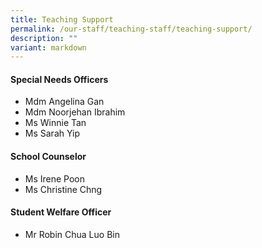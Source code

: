 ```yaml
---
title: Teaching Support
permalink: /our-staff/teaching-staff/teaching-support/
description: ""
variant: markdown
---
```

#### **Special Needs Officers**

*   Mdm Angelina Gan  
*   Mdm Noorjehan Ibrahim
*   Ms Winnie Tan
*   Ms Sarah Yip

#### **School Counselor**

*   Ms Irene Poon
*   Ms Christine Chng

#### **Student Welfare Officer**

*  Mr Robin Chua Luo Bin